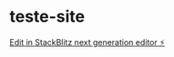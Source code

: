 # teste-site

[Edit in StackBlitz next generation editor ⚡️](https://stackblitz.com/~/github.com/Newjersey-dev/teste-site)